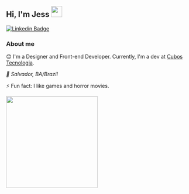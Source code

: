## Hi, I'm Jess   <img src="https://pic.chinesefontdesign.com/uploads/2018/02/chinesefontdesign.com-2018-02-17_05-40-13_240701.gif" width="30px">

<!--
**jessneri/jessneri** is a ✨ _special_ ✨ repository because its `README.md` (this file) appears on your GitHub profile.

Here are some ideas to get you started:

- 🔭 I’m currently working on ...
- 🌱 I’m currently learning ...
- 👯 I’m looking to collaborate on ...
- 🤔 I’m looking for help with ...
- 💬 Ask me about ...
- 📫 How to reach me: ...
- 😄 Pronouns: ...
- ⚡ Fun fact: ...
-->

</div>

[![Linkedin Badge](https://img.shields.io/badge/-LinkedIn-blue?style=flat-square&logo=Linkedin&logoColor=white&link=https://www.linkedin.com/in/jessicaneri/)](https://www.linkedin.com/in/jessicaneri/)

### About me
:blush: I'm a Designer and Front-end Developer. Currently, I'm a dev at [Cubos Tecnologia](https://cubos.io/).

<i>:round_pushpin: Salvador, BA/Brazil</i>

⚡ Fun fact: I like games and horror movies.

<img src="https://media.giphy.com/media/Xb7YboVOJOhcOmrnwI/giphy.gif" width="250px">



 
